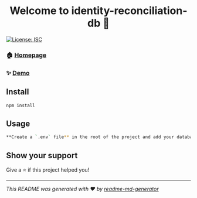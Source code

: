 <h1 align="center">Welcome to identity-reconciliation-db 👋</h1>
<p>
  <a href="#" target="_blank">
    <img alt="License: ISC" src="https://img.shields.io/badge/License-ISC-yellow.svg" />
  </a>
</p>

### 🏠 [Homepage](/identify)

### ✨ [Demo](http://localhost:3000/api/identify)

## Install

```sh
npm install
```

## Usage

```sh
**Create a `.env` file** in the root of the project and add your database connection string and server port:
```

## Show your support

Give a ⭐️ if this project helped you!

***
_This README was generated with ❤️ by [readme-md-generator](https://github.com/kefranabg/readme-md-generator)_